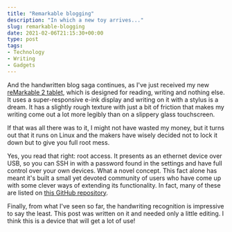 ```yaml
---
title: "Remarkable blogging"
description: "In which a new toy arrives..."
slug: remarkable-blogging
date: 2021-02-06T21:15:30+00:00
type: post
tags:
- Technology
- Writing
- Gadgets
---
```


And the handwritten blog saga continues,
as I've just received my new [reMarkable 2 tablet](https://remarkable.com/),
which is designed for reading, writing and nothing else.
It uses a super-responsive e-ink display
and writing on it with a stylus is a dream.
It has a slightly rough texture with just a bit of friction
that makes my writing come out a lot more legibly
than on a slippery glass touchscreen.

If that was all there was to it,
I might not have wasted my money,
but it turns out that it runs on Linux
and the makers have wisely decided not to lock it down
but to give you full root mess.

Yes, you read that right: root access.
It presents as an ethernet device over USB,
so you can SSH in with a password found in the settings
and have full control over your own devices.
What a novel concept.
This fact alone has meant it's built a small yet devoted community of users
who have come up with some clever ways of extending its functionality.
In fact, many of these are listed on
[this GitHub repository](https://github.com/reHackable/awesome-reMarkable).

Finally,
from what I've seen so far,
the handwriting recognition is impressive to say the least.
This post was written on it and needed only a little editing.
I think this is a device that will get a lot of use!
